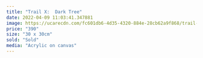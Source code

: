 ```yaml
---
title: "Trail X:  Dark Tree"
date: 2022-04-09 11:03:41.347881
image: https://ucarecdn.com/fc601db6-4d35-4320-884e-28cb62a9f868/trail-x-dark-tree.jpg
price: "390"
size: "30 x 30cm"
sold: "Sold"
media: "Acrylic on canvas"
---
```


